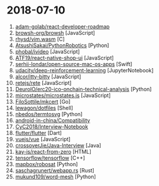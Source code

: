 # 2018-07-10

1. [adam-golab/react-developer-roadmap](https://github.com/adam-golab/react-developer-roadmap) 
2. [browsh-org/browsh](https://github.com/browsh-org/browsh) [JavaScript]
3. [rhysd/vim.wasm](https://github.com/rhysd/vim.wasm) [C]
4. [AtsushiSakai/PythonRobotics](https://github.com/AtsushiSakai/PythonRobotics) [Python]
5. [phobal/ivideo](https://github.com/phobal/ivideo) [JavaScript]
6. [ATF19/react-native-shop-ui](https://github.com/ATF19/react-native-shop-ui) [JavaScript]
7. [serhii-londar/open-source-mac-os-apps](https://github.com/serhii-londar/open-source-mac-os-apps) [Swift]
8. [udacity/deep-reinforcement-learning](https://github.com/udacity/deep-reinforcement-learning) [JupyterNotebook]
9. [alcor/itty-bitty](https://github.com/alcor/itty-bitty) [JavaScript]
10. [retejs/rete](https://github.com/retejs/rete) [JavaScript]
11. [DeuroIO/erc20-ico-onchain-technical-analysis](https://github.com/DeuroIO/erc20-ico-onchain-technical-analysis) [Python]
12. [microstates/microstates.js](https://github.com/microstates/microstates.js) [JavaScript]
13. [FiloSottile/mkcert](https://github.com/FiloSottile/mkcert) [Go]
14. [lewagon/dotfiles](https://github.com/lewagon/dotfiles) [Shell]
15. [nbedos/termtosvg](https://github.com/nbedos/termtosvg) [Python]
16. [android-in-china/Compatibility](https://github.com/android-in-china/Compatibility) 
17. [CyC2018/Interview-Notebook](https://github.com/CyC2018/Interview-Notebook) 
18. [flutter/flutter](https://github.com/flutter/flutter) [Dart]
19. [vuejs/vue](https://github.com/vuejs/vue) [JavaScript]
20. [crossoverJie/Java-Interview](https://github.com/crossoverJie/Java-Interview) [Java]
21. [kay-is/react-from-zero](https://github.com/kay-is/react-from-zero) [HTML]
22. [tensorflow/tensorflow](https://github.com/tensorflow/tensorflow) [C++]
23. [mapbox/robosat](https://github.com/mapbox/robosat) [Python]
24. [saschagrunert/webapp.rs](https://github.com/saschagrunert/webapp.rs) [Rust]
25. [mukund109/word-mesh](https://github.com/mukund109/word-mesh) [Python]
